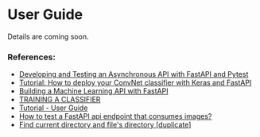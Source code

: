 # User Guide

Details are coming soon.

### References:
- [Developing and Testing an Asynchronous API with FastAPI and Pytest](https://testdriven.io/blog/fastapi-crud/)
- [Tutorial: How to deploy your ConvNet classifier with Keras and FastAPI](https://www.machinecurve.com/index.php/2020/03/19/tutorial-how-to-deploy-your-convnet-classifier-with-keras-and-fastapi/)
- [Building a Machine Learning API with FastAPI](https://brandonserna.github.io/fastapi/)
- [TRAINING A CLASSIFIER](https://pytorch.org/tutorials/beginner/blitz/cifar10_tutorial.html)
- [Tutorial - User Guide](https://fastapi.tiangolo.com/tutorial/)
- [How to test a FastAPI api endpoint that consumes images?](https://stackoverflow.com/questions/60783222/how-to-test-a-fastapi-api-endpoint-that-consumes-images)
- [Find current directory and file's directory [duplicate]](https://stackoverflow.com/questions/5137497/find-current-directory-and-files-directory)